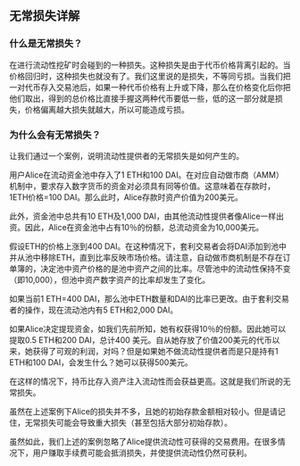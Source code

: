## 无常损失详解

### 什么是无常损失？

在进行流动性挖矿时会碰到的一种损失。这种损失是由于代币价格背离引起的。当价格回归时，这种损失也就没有了。我们这里说的是损失，不等同亏损。当我们把一对代币存入交易池后，如果一种代币价格有上升或下降，那么在价格变化后你把他们取出，得到的总价格比直接手握这两种代币要低一些，低的这一部分就是损失，价格偏离越大损失就越大，所以可能造成亏损。

### 为什么会有无常损失？

让我们通过一个案例，说明流动性提供者的无常损失是如何产生的。

用户Alice在流动资金池中存入了1 ETH和100 DAI。在对应自动做市商（AMM）机制中，要求存入数字货币的资金对必须具有同等价值。这意味着在存款时，1ETH价格=100 DAI。那么此时，Alice存款时资产价值为200美元。

此外，资金池中总共有10 ETH及1,000 DAI，由其他流动性提供者像Alice一样出资。因此，Alice在资金池中占有10％的份额，总流动资金为10,000美元。

假设ETH的价格上涨到400 DAI。在这种情况下，套利交易者会将DAI添加到池中并从池中移除ETH，直到比率反映市场价格。请注意，自动做市商机制是不存在订单簿的，决定池中资产价格的是池中资产之间的比率。尽管池中的流动性保持不变（即10,000），但池中资产数字资产的比率却发生了变化。

如果当前1 ETH=400 DAI，那么池中ETH数量和DAI的比率已更改。由于套利交易者的操作，现在流动池内有5 ETH和2,000 DAI。

如果Alice决定提现资金，如我们先前所知，她有权获得10％的份额。因此她可以提取0.5 ETH和200 DAI，总计400 美元。自从她存放了价值200美元的代币以来，她获得了可观的利润，对吗？但是如果她不做流动性提供者而是只是持有1 ETH和100 DAI，会发生什么？她可以获得500美元。

在这样的情况下，持币比存入资产注入流动性而会获益更高。这就是我们所说的无常损失。

虽然在上述案例下Alice的损失并不多，且她的初始存款金额相对较小。但是请记住，无常损失可能会导致重大损失（甚至包括大部分初始存款）。

虽然如此，我们上述的案例忽略了Alice提供流动性可获得的交易费用。在很多情况下，用户赚取手续费可能会抵消损失，并使提供流动性仍然可获利。